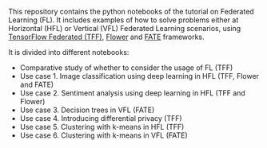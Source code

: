 This repository contains the python notebooks of the tutorial on Federated Learning (FL). It includes examples of how to solve problems either at Horizontal (HFL) or Vertical (VFL) Federated Learning scenarios, using [TensorFlow Federated (TFF)](https://github.com/tensorflow/federated), [Flower](https://github.com/adap/flower) and [FATE](https://github.com/FederatedAI/FATE) frameworks.

It is divided into different notebooks:
 * Comparative study of whether to consider the usage of FL (TFF)
 * Use case 1. Image classification using deep learning in HFL (TFF, Flower and FATE)
 * Use case 2. Sentiment analysis using deep learning in HFL (TFF and Flower)
 * Use case 3. Decision trees in VFL (FATE)
 * Use case 4. Introducing differential privacy (TFF)
 * Use case 5. Clustering with k-means in HFL (TFF)
 * Use case 6. Clustering with k-means in VFL (FATE)
